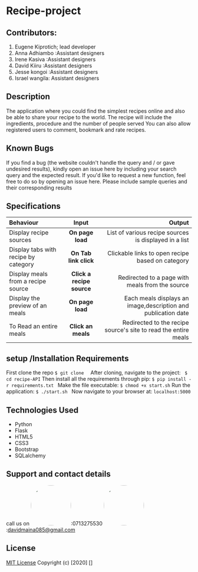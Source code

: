 # Recipe-project

 
## Contributors:

1. Eugene Kiprotich; lead developer
2. Anna Adhiambo :Assistant designers
3. Irene Kasiva  :Assistant designers
4. David Kiiru   :Assistant designers
5. Jesse kongoi  :Assistant designers
6. Israel wangila: Assistant designers



## Description
The application where you could find the simplest recipes online and also be able to share your recipe to the world. The recipe will include the ingredients, procedure and the number of people served
You can also allow registered users to comment, bookmark and rate recipes.

## Known Bugs
If you find a bug (the website couldn't handle the query and / or gave undesired results), kindly open an issue here by including your search query and the expected result.
If you'd like to request a new function, feel free to do so by opening an issue here. Please include sample queries and their corresponding results
## Specifications
| Behaviour | Input | Output |
| :---------------- | :---------------: | ------------------: |
| Display recipe sources | **On page load** | List of various recipe sources is displayed in a list |
| Display tabs with recipe by category | **On Tab link click** | Clickable links to open recipe based on category |
| Display meals from a recipe source | **Click a recipe source** | Redirected to a page with meals from the source |
| Display the preview of an meals | **On page load** | Each meals displays an image,description and publication date |
| To Read an entire meals  | **Click an meals** | Redirected to the recipe source's site to read the entire meals |
## setup /Installation Requirements
First clone the repo
   ```$ git clone  ```
After cloning, navigate to the project:
   `` $ cd recipe-API``
Then install all the requirements through pip:
   ```$ pip install -r requirements.txt ```
Make the file executable:
   ```$ chmod +x start.sh```
Run the application:
   ```$ ./start.sh ```
Now navigate to your browser at: ```localhost:5000```
## Technologies Used
* Python
* Flask
* HTML5
* CSS3
* Bootstrap
* SQLalchemy
## Support and contact details
call us on
<img src="https://bit.ly/2H4L6UZ" width="109" style="border-radius:50%;">:0713275530
 <img src="https://bit.ly/2Smueyp" width="109" style="border-radius:50%;">:davidmaina085@gmail.com
## License
[MIT License](LICENSE.md)
Copyright (c) [2020] []

